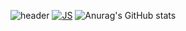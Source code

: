 ![header](https://capsule-render.vercel.app/api?type=wave&color=auto&height=300&section=header&text=JaeSeopGit%20&fontSize=90)
[![JS](https://img.shields.io/badge/JavaScript-F7DF1E?style=flat-square&logo=JavaScript&logoColor=black)](github.com/Joowon0220/TODO-List)
![Anurag's GitHub stats](https://github-readme-stats.vercel.app/api?username=dkfzm3221&show_icons=true&theme=radical)


